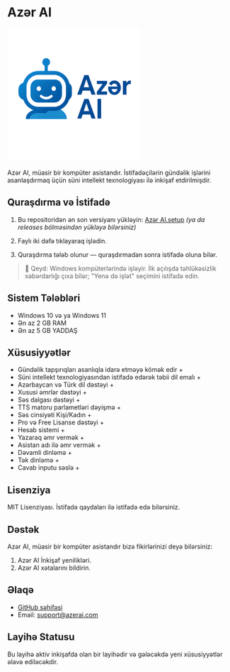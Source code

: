 # Azər AI

![Logo](./AzerAI.png)

Azər AI, müasir bir kompüter asistandır. İstifadəçilərin gündəlik işlərini asanlaşdırmaq üçün süni intellekt texnologiyası ilə inkişaf etdirilmişdir.

## Quraşdırma və İstifadə

1. Bu repositoridən ən son versiyanı yükləyin:
   [Azər AI.setup](./AzerAI.setup) _(ya da releases bölməsindən yükləyə bilərsiniz)_

2. Faylı iki dəfə tıklayaraq işlədin.

3. Quraşdırma tələb olunur — quraşdırmadan sonra istifadə oluna bilər.

> 📌 Qeyd: Windows kompüterlərində işləyir. İlk açılışda təhlükəsizlik xəbərdarlığı çıxa bilər; "Yenə də işlət" seçimini istifadə edin.

## Sistem Tələbləri

- Windows 10 və ya Windows 11
- Ən az 2 GB RAM
- Ən az 5 GB YADDAŞ

## Xüsusiyyətlər

- Gündəlik tapşırıqları asanlıqla idarə etməyə kömək edir +
- Süni intellekt texnologiyasından istifadə edərək təbii dil emalı +
- Azərbaycan və Türk dil dəstəyi +
- Xususi əmrlər dəstəyi +
- Səs dalgası dəstəyi +
- TTS matoru parlametləri dəyişmə +
- Səs cinsiyəti Kişi/Kadın +
- Pro və Free Lisanse dəstəyi +
- Hesab sistemi +
- Yazaraq əmr vermək +
- Asistan adı ilə əmr vermək +
- Dəvamli dinləmə +
- Tək dinləmə +
- Cavab inputu səslə +

## Lisenziya

MIT Lisenziyası. İstifadə qaydaları ilə istifadə edə bilərsiniz.

## Dəstək

Azər AI, müasir bir kompüter asistandır bizə fikirlərinizi deyə bilərsiniz:

1. Azər AI İnkişaf yenilikləri.
2. Azər AI xətalarını bildirin.

## Əlaqə

- [GitHub səhifəsi](https://github.com/azer-ai)
- Email: [support@azerai.com](mailto:support@azerai.com)

## Layihə Statusu

Bu layihə aktiv inkişafda olan bir layihədir və gələcəkdə yeni xüsusiyyətlər əlavə ediləcəkdir.

